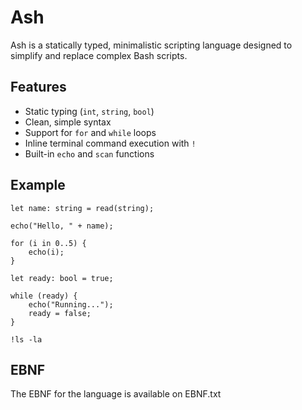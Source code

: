 # Ash

Ash is a statically typed, minimalistic scripting language designed to simplify and replace complex Bash scripts.

## Features

- Static typing (`int`, `string`, `bool`)
- Clean, simple syntax
- Support for `for` and `while` loops
- Inline terminal command execution with `!`
- Built-in `echo` and `scan` functions

## Example

```ash
let name: string = read(string);

echo("Hello, " + name);

for (i in 0..5) {
    echo(i);
}

let ready: bool = true;

while (ready) {
    echo("Running...");
    ready = false;
}

!ls -la

```

## EBNF

The EBNF for the language is available on EBNF.txt
